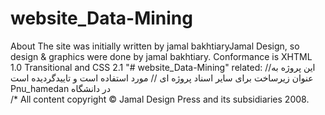 # website_Data-Mining
About
The site was initially written by jamal bakhtiaryJamal Design, so design & graphics were done by jamal bakhtiary.
Conformance is XHTML 1.0 Transitional and CSS 2.1
"# website_Data-Mining" 
related: 
//این پروژه به عنوان زیرساخت برای سایر اسناد پروژه ای
// مورد استفاده است و تاییدگردیده است Pnu_hamedan  در دانشگاه  
/*  All content copyright © Jamal Design Press and its subsidiaries 2008.
